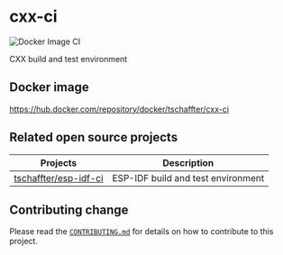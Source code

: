 # cxx-ci

![Docker Image CI](https://github.com/tschaffter/cxx-ci/workflows/Docker%20Image%20CI/badge.svg)

CXX build and test environment

## Docker image

https://hub.docker.com/repository/docker/tschaffter/cxx-ci

## Related open source projects

Projects | Description
----------|--------------|
[tschaffter/esp-idf-ci](https://github.com/tschaffter/esp-idf-ci.git) | ESP-IDF build and test environment

## Contributing change

Please read the [`CONTRIBUTING.md`](CONTRIBUTING.md) for details on how to contribute to this project.